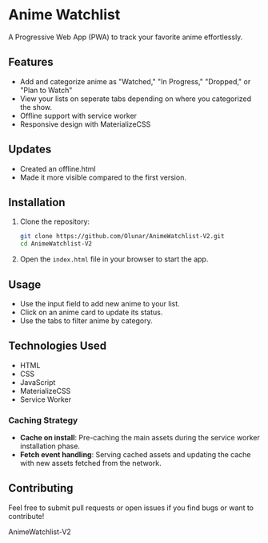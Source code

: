 # Anime Watchlist

A Progressive Web App (PWA) to track your favorite anime effortlessly.

## Features

- Add and categorize anime as "Watched," "In Progress," "Dropped," or "Plan to Watch"
- View your lists on seperate tabs depending on where you categorized the show. 
- Offline support with service worker
- Responsive design with MaterializeCSS

## Updates 
- Created an offline.html
- Made it more visible compared to the first version. 

## Installation

1. Clone the repository:
    ```bash
    git clone https://github.com/Olunar/AnimeWatchlist-V2.git
    cd AnimeWatchlist-V2
    ```

2. Open the `index.html` file in your browser to start the app.

## Usage

- Use the input field to add new anime to your list.
- Click on an anime card to update its status.
- Use the tabs to filter anime by category.

## Technologies Used

- HTML
- CSS
- JavaScript
- MaterializeCSS
- Service Worker

### Caching Strategy
- **Cache on install**: Pre-caching the main assets during the service worker installation phase.
- **Fetch event handling**: Serving cached assets and updating the cache with new assets fetched from the network.  

## Contributing

Feel free to submit pull requests or open issues if you find bugs or want to contribute!

AnimeWatchlist-V2
